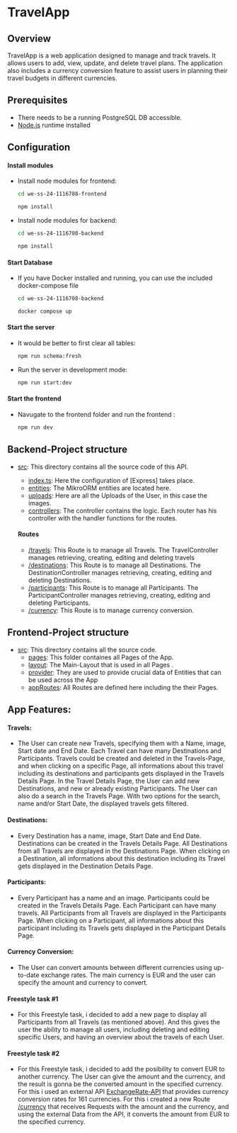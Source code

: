 # TravelApp

## Overview

TravelApp is a web application designed to manage and track travels. It allows users to add, view, update, and delete travel plans. The application also includes a currency conversion feature to assist users in planning their travel budgets in different currencies.

## Prerequisites

- There needs to be a running PostgreSQL DB accessible.
- [Node.js](https://nodejs.org) runtime installed

## Configuration

#### Install modules

- Install node modules for frontend: 
    ```bash
    cd we-ss-24-1116708-frontend 
    ```
    ```bash
    npm install
    ```
    
- Install node modules for backend: 
    ```bash
    cd we-ss-24-1116708-backend 
    ```
    ```bash
    npm install
    ```
    
#### Start Database

- If you have Docker installed and running, you can use the included docker-compose file   
    ```bash
    cd we-ss-24-1116708-backend
    ```
    ```bash
    docker compose up
    ```
    
#### Start the server

- It would be better to first clear all tables:
    ```bash
    npm run schema:fresh
    ```

- Run the server in development mode:
    ```bash
    npm run start:dev
    ```

#### Start the frontend

- Navugate to the frontend folder and run the frontend :
    ```bash
    npm run dev
    ```

## Backend-Project structure

- [src](./src): This directory contains all the source code of this API.
  - [index.ts](./src/app.ts): Here the configuration of [Express] takes place.
  - [entities](./src/entities): The MikroORM entities are located here.
  - [uploads](./src/uploads): Here are all the Uploads of the User, in this case the images.
  - [controllers](./src/controller): The controller contains the logic.
  Each router has his controller with the handler functions for the routes.

  #### Routes

  - [/travels](./src/controller/travel.controller.ts): This Route is to manage all Travels. The TravelController manages retrieving, creating, editing and deleting travels 
  - [/destinations](./src/controller/destination.controller.ts): This Route is to manage all Destinations. The DestinationController manages retrieving, creating, editing and deleting Destinations. 
  - [/participants](./src/controller/participant.controller.ts): This Route is to manage all Participants. The ParticipantController manages retrieving, creating, editing and deleting Participants. 
  - [/currency](./src/controller/currency.controller.ts): This Route is to manage currency conversion.

## Frontend-Project structure

- [src](./src): This directory contains all the source code.
  - [pages](./src/pages): This folder containes all Pages of the App.
  - [layout](./src/layout): The Main-Layout that is used in all Pages .
  - [provider](./src/provider): They are used to provide crucial data of Entities that can be used across the App
  - [appRoutes](./src/AppRoutes.tsx): All Routes are defined here including the their Pages. 


## App Features:

#### Travels:

- The User can create new Travels, specifying them with a Name, image, Start date and End Date. Each Travel can have many Destinations and Participants. Travels could be created and deleted in the Travels-Page, and when clicking on a specific Page, all informations about this travel including its destinations and participants gets displayed in the Travels Details Page. In the Travel Details Page, the User can add new Destinations, and new or already existing Participants. The User can also do a search in the Travels Page. With two options for the search, name and/or Start Date, the displayed travels gets filtered.

#### Destinations:

- Every Destination has a name, image, Start Date and End Date. Destinations can be created in the Travels Details Page. All Destinations from all Travels are displayed in the Destinations Page. When clicking on a Destination, all informations about this destination including its Travel gets displayed in the Destination Details Page.

#### Participants:

- Every Participant has a name and an image. Participants could be created in the Travels Details Page. Each Participant can have many travels. All Participants from all Travels are displayed in the Participants Page. When clicking on a Participant, all informations about this participant including its Travels gets displayed in the Participant Details Page.

#### Currency Conversion:

- The User can convert amounts between different currencies using up-to-date exchange rates. The main currency is EUR and the user can specify the amount and currency to convert. 

#### Freestyle task #1

- For this Freestyle task, i decided to add a new page to display all Participants from all Travels (as mentioned above). And this gives the user the ability to manage all users, including deleting and editing specific Users, and having an overview about the travels of each User.

#### Freestyle task #2

- For this Freestyle task, i decided to add the posibility to convert EUR to another currency. The User can give the amount and the currency, and the result is gonna be the converted amount in the specified currency. For this i used an external API [ExchangeRate-API](https://www.exchangerate-api.com) that provides currency conversion rates for 161 currencies. For this i created a new Route [/currency](./src/controller/currency.controller.ts) that receives Requests with the amount and the currency, and using the external Data from the API, it converts the amount from EUR to the specified currency.